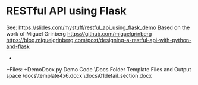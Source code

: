 # RESTful API using Flask
 
 See: https://slides.com/mystuff/restful_api_using_flask_demo
Based on the work of Miguel Grinberg https://github.com/miguelgrinberg
https://blog.miguelgrinberg.com/post/designing-a-restful-api-with-python-and-flask
 
+
+Files:
+DemoDocx.py               Demo Code
\Docs Folder               Template Files and Output space
\docs\template4x6.docx
\docs\01detail_section.docx
